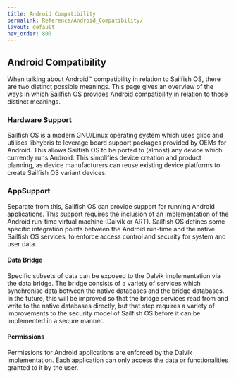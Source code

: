 ```yaml
---
title: Android Compatibility
permalink: Reference/Android_Compatibility/
layout: default
nav_order: 800
---
```


## Android Compatibility

When talking about Android™ compatibility in relation to Sailfish OS, there are two distinct possible meanings. This page gives an overview of the ways in which Sailfish OS provides Android compatibility in relation to those distinct meanings.

### Hardware Support

Sailfish OS is a modern GNU/Linux operating system which uses glibc and utilises libhybris to leverage board support packages provided by OEMs for Android. This allows Sailfish OS to be ported to (almost) any device which currently runs Android. This simplifies device creation and product planning, as device manufacturers can reuse existing device platforms to create Sailfish OS variant devices.

### AppSupport

Separate from this, Sailfish OS can provide support for running Android applications. This support requires the inclusion of an implementation of the Android run-time virtual machine (Dalvik or ART). Sailfish OS defines some specific integration points between the Android run-time and the native Sailfish OS services, to enforce access control and security for system and user data.

#### Data Bridge

Specific subsets of data can be exposed to the Dalvik implementation via the data bridge. The bridge consists of a variety of services which synchronise data between the native databases and the bridge databases. In the future, this will be improved so that the bridge services read from and write to the native databases directly, but that step requires a variety of improvements to the security model of Sailfish OS before it can be implemented in a secure manner.

#### Permissions

Permissions for Android applications are enforced by the Dalvik implementation. Each application can only access the data or functionalities granted to it by the user.
